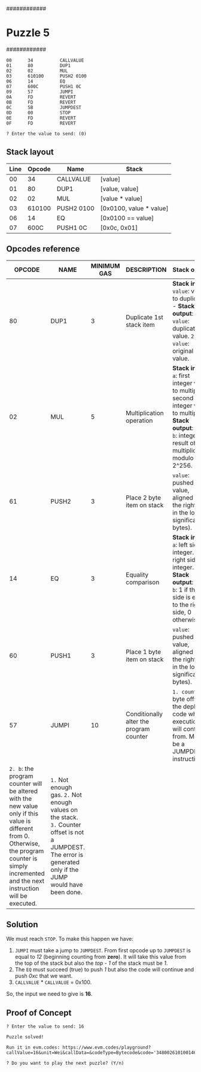 ############
# Puzzle 5 #
############

```
00      34          CALLVALUE
01      80          DUP1
02      02          MUL
03      610100      PUSH2 0100
06      14          EQ
07      600C        PUSH1 0C
09      57          JUMPI
0A      FD          REVERT
0B      FD          REVERT
0C      5B          JUMPDEST
0D      00          STOP
0E      FD          REVERT
0F      FD          REVERT

? Enter the value to send: (0) 
```

## Stack layout

| Line | Opcode | Name       | Stack                   |
| ---- | ------ | ---------- | ----------------------- |
| 00   | 34     | CALLVALUE  | [value]                 |
| 01   | 80     | DUP1       | [value, value]          |
| 02   | 02     | MUL        | [value * value]         |
| 03   | 610100 | PUSH2 0100 | [0x0100, value * value] |
| 06   | 14     | EQ         | [0x0100 == value]       |
| 07   | 600C   | PUSH1 0C   | [0x0c, 0x01]            |

## Opcodes reference 

| OPCODE                                                                                                                                                                                                 | NAME                                                                                                                                                           | MINIMUM GAS | DESCRIPTION                             | Stack output                                                                                                                                                                  | Error cases                                                                    |
| ------------------------------------------------------------------------------------------------------------------------------------------------------------------------------------------------------ | -------------------------------------------------------------------------------------------------------------------------------------------------------------- | ----------- | --------------------------------------- | ----------------------------------------------------------------------------------------------------------------------------------------------------------------------------- | ------------------------------------------------------------------------------ |
| 80                                                                                                                                                                                                     | DUP1                                                                                                                                                           | 3           | Duplicate 1st stack item                | **Stack input**: `value`: value to duplicate. - **Stack output**: `1. value`: duplicated value. `2. value`: original value.                                                   | `1.` Not enough gas. `2.` Not enough values on the stack. `3.` Stack overflow. |
| 02                                                                                                                                                                                                     | MUL                                                                                                                                                            | 5           | Multiplication operation                | **Stack input**: `a`: first integer value to multiply. `b`: second integer value to multiply. - **Stack output**: `a * b`: integer result of the multiplication modulo 2^256. | `1.` Not enough gas. `2.` Not enough values on the stack.                      |
| 61                                                                                                                                                                                                     | PUSH2                                                                                                                                                          | 3           | Place 2 byte item on stack              | `value`: pushed value, aligned to the right (put in the lowest significant bytes).                                                                                            | `1.` Not enough gas. `2.` Stack overflow.                                      |
| 14                                                                                                                                                                                                     | EQ                                                                                                                                                             | 3           | Equality comparison                     | **Stack input**: `a`: left side integer. `b`: right side integer. - **Stack output**: `a == b`: 1 if the left side is equal to the right side, 0 otherwise.                   | `1.` Not enough gas. `2.` Not enough values on the stack.                      |
| 60                                                                                                                                                                                                     | PUSH1                                                                                                                                                          | 3           | Place 1 byte item on stack              | `value`: pushed value, aligned to the right (put in the lowest significant bytes).                                                                                            | `1.` Not enough gas. `2.` Stack overflow.                                      |
| 57                                                                                                                                                                                                     | JUMPI                                                                                                                                                          | 10          | Conditionally alter the program counter | `1. counter`: byte offset in the deployed code where execution will continue from. Must be a JUMPDEST instruction.                                                            |
| `2. b`: the program counter will be altered with the new value only if this value is different from 0. Otherwise, the program counter is simply incremented and the next instruction will be executed. | `1.` Not enough gas. `2.` Not enough values on the stack. `3.` Counter offset is not a JUMPDEST. The error is generated only if the JUMP would have been done. |

## Solution

We must reach `STOP`. To make this happen we have:
1.  `JUMPI` must take a jump to `JUMPDEST`. From first opcode up to `JUMPDEST` is equal to *12* (beginning counting from **zero**). It will take this value from the top of the stack but also the *top - 1* of the stack must be *1*.
2.  The `EQ` must succeed (true) to push *1* but also the code will continue and push *0xc* that we want.
3.  `CALLVALUE` * `CALLVALUE` = 0x100.

So, the input we need to give is **16**.

## Proof of Concept

```
? Enter the value to send: 16

Puzzle solved!

Run it in evm.codes: https://www.evm.codes/playground?callValue=16&unit=Wei&callData=&codeType=Bytecode&code='34800261010014600C57FDFD5B00FDFD'_

? Do you want to play the next puzzle? (Y/n) 

```